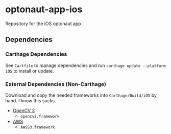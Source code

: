 # optonaut-app-ios
Repository for the iOS optonaut app

## Dependencies

### Carthage Dependencies

See `Cartfile` to manage dependencies and run `carthage update --platform iOS` to install or update.

### External Dependencies (Non-Carthage)

Download and copy the needed frameworks into `Carthage/Build/iOS` by hand. I know this sucks.

* [OpenCV 3](http://opencv.org/downloads.html)
  * `opencv2.framework`
* [AWS](http://aws.amazon.com/mobile/sdk/)
  * `AWSS3.framework`
